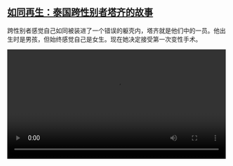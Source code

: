 <!--1593593675000-->
[如同再生：泰国跨性别者塔齐的故事](https://www.dw.com/zh/%E5%A6%82%E5%90%8C%E5%86%8D%E7%94%9F%EF%BC%9A%E6%B3%B0%E5%9B%BD%E8%B7%A8%E6%80%A7%E5%88%AB%E8%80%85%E5%A1%94%E9%BD%90%E7%9A%84%E6%95%85%E4%BA%8B/a-54002288)
------

<p>跨性别者感觉自己如同被装进了一个错误的躯壳内，塔齐就是他们中的一员。他出生时是男孩，但始终感觉自己是女生。现在她决定接受第一次变性手术。</small></p><video src="https://tvdownloaddw-a.akamaihd.net/dwtv_video/flv/vdt_zh/2020/bchi200630_003_tarchi_01v_sd_sor.mp4" controls style="width:100%"></video>
